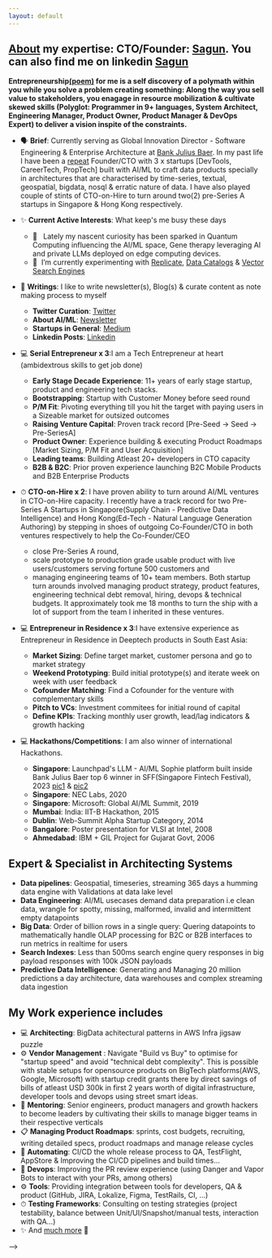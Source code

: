 ```yaml
---
layout: default
---
```


## [About](https://sagungarg.com/about) my expertise: CTO/Founder: [Sagun](https://x.com/sagungarg). You can also find me on linkedin [Sagun](https://www.linkedin.com/in/sagungarg)

**Entrepreneurship[(poem)](https://sagungarg.com/0-poem) for me is a self discovery of a polymath within you while you solve a problem creating something: Along the way you sell value to stakeholders, you enagage in resource mobilization & cultivate skewed skills (Polyglot: Programmer in 9+ languages, System Architect, Engineering Manager, Product Owner, Product Manager & DevOps Expert) to deliver a vision inspite of the constraints.**

- 🗣 **Brief**: Currently serving as Global Innovation Director - Software Engineering & Enterprise Architecture at [Bank Julius Baer](https://www.juliusbaer.com/). In my past life I have been a [repeat](https://sagungarg.com/1-previous-startups) Founder/CTO with 3 x startups [DevTools, CareerTech, PropTech] built with AI/ML to craft data products specially in architectures that are characterised by time-series, textual, geospatial, bigdata, nosql & erratic nature of data. I have also played couple of stints of CTO-on-Hire to turn around two(2) pre-Series A startups in Singapore & Hong Kong respectively. 

- ✨ **Current Active Interests**: What keep's me busy these days
  - 💬 &nbsp; Lately my nascent curiosity has been sparked in Quantum Computing influencing the AI/ML space, Gene therapy leveraging AI and private LLMs deployed on edge computing devices. 
  - 🌱 &nbsp;I’m currently experimenting with [Replicate](https://replicate.ai/), [Data Catalogs](https://www.amundsen.io/) & [Vector Search Engines](https://github.com/semi-technologies/weaviate)

- 📝 **Writings**: I like to write newsletter(s), Blog(s) & curate content as note making process to myself
  - **Twitter Curation**: [Twitter](https://twitter.com/sagungarg)
  - **About AI/ML**: [Newsletter](https://polymathai.substack.com)
  - **Startups in General**: [Medium](https://medium.com/@sagungarg)
  - **Linkedin Posts**: [Linkedin](https://www.linkedin.com/in/sagungarg)
  
- 💻 **Serial Entrepreneur x 3**:I am a Tech Entrepreneur at heart (ambidextrous skills to get job done) 
  - **Early Stage Decade Experience**: 11+ years of early stage startup, product and engineering tech stacks.
  - **Bootstrapping**: Startup with Customer Money before seed round
  - **P/M Fit**: Pivoting everything till you hit the target with paying users in a Sizeable market for outsized outcomes
  - **Raising Venture Capital**: Proven track record [Pre-Seed -> Seed -> Pre-SeriesA]
  - **Product Owner**: Experience building & executing Product Roadmaps [Market Sizing, P/M Fit and User Acquisition]
  - **Leading teams**: Building Atleast 20+ developers in CTO capacity
  - **B2B & B2C**: Prior proven experience launching B2C Mobile Products and B2B Enterprise Products 

- ⏱ **CTO-on-Hire x 2**: I have proven ability to turn around AI/ML ventures in CTO-on-Hire capacity. I recently have a track record for two Pre-Series A Startups in Singapore(Supply Chain - Predictive Data Intelligence) and Hong Kong(Ed-Tech - Natural Language Generation Authoring) by stepping in shoes of outgoing Co-Founder/CTO in both ventures respectively to help the Co-Founder/CEO 
  - close Pre-Series A round, 
  - scale prototype to production grade usable product with live users/customers serving fortune 500 customers and 
  - managing engineering teams of 10+ team members. Both startup turn arounds involved managing product strategy, product features, engineering technical debt removal, hiring, devops & technical budgets. It approximately took me 18 months to turn the ship with a lot of support from the team I inherited in these ventures. 

- 💻 **Entrepreneur in Residence x 3**:I have extensive experience as Entrepreneur in Residence in Deeptech products in South East Asia:
  - **Market Sizing**: Define target market, customer persona and go to market strategy
  - **Weekend Prototyping**: Build initial prototype(s) and iterate week on week with user feedback
  - **Cofounder Matching**: Find a Cofounder for the venture with complementary skills
  - **Pitch to VCs**: Investment commitees for initial round of capital
  - **Define KPIs**: Tracking monthly user growth, lead/lag indicators & growth hacking

- 💻 **Hackathons/Competitions**: I am also winner of international Hackathons.
  - **Singapore**: Launchpad's LLM - AI/ML Sophie platform built inside Bank Julius Baer top 6 winner in SFF(Singapore Fintech Festival), 2023 [pic1](https://sagungarg.com/assets/img/sff-launchpad-booth-sophie-product-1.png) & [pic2](https://sagungarg.com/assets/img/sff-launchpad-booth-sophie-product-2.png) 
  - **Singapore**: NEC Labs, 2020 
  - **Singapore**: Microsoft: Global AI/ML Summit, 2019
  - **Mumbai**: India: IIT-B Hackathon, 2015
  - **Dublin**: Web-Summit Alpha Startup Category, 2014
  - **Bangalore**: Poster presentation for VLSI at Intel, 2008
  - **Ahmedabad**: IBM + GIL Project for Gujarat Govt, 2006

## Expert & Specialist in Architecting Systems
- **Data pipelines**: Geospatial, timeseries, streaming  365 days a humming data engine with Validations at data lake level
- **Data Engineering**: AI/ML usecases demand data preparation i.e clean data, wrangle for spotty, missing, malformed, invalid and intermittent empty datapoints
- **Big Data**: Order of billion rows in a single query: Quering datapoints to mathematically handle OLAP processing for B2C or B2B interfaces to run metrics in realtime for users
- **Search Indexes**: Less than 500ms search engine query responses in big payload responses with 100k JSON payloads
- **Predictive Data Intelligence**: Generating and Managing 20 million predictions a day architecture, data warehouses and complex streaming data ingestion

## My Work experience includes
- 💻 **Architecting**: BigData achitectural patterns in AWS Infra jigsaw puzzle
- ⚙️ **Vendor Management** : Navigate "Build vs Buy" to optimise for "startup speed" and avoid "technical debt complexity". This is possible with stable setups for opensource products on BigTech platforms(AWS, Google, Microsoft) with startup credit grants there by direct savings of bills of atleast USD 300k in first 2 years worth of digital infrastructure, developer tools and devops using street smart ideas. 
- 👥 **Mentoring**: Senior engineers, product managers and growth hackers to become leaders by cultivating their skills to manage bigger teams in their respective verticals
- 📋 **Managing Product Roadmaps**: sprints, cost budgets, recruiting, writing detailed specs, product roadmaps and manage release cycles
- 🤖 **Automating**: CI/CD the whole release process to QA, TestFlight, AppStore & Improving the CI/CD pipelines and build times…
- 👥 **Devops**: Improving the PR review experience (using Danger and Vapor Bots to interact with your PRs, among others)
- ⚙️ **Tools**: Providing integration between tools for developers, QA & product (GitHub, JIRA, Lokalize, Figma, TestRails, CI, …)
- ⏱ **Testing Frameworks**: Consulting on testing strategies (project testability, balance between Unit/UI/Snapshot/manual tests, interaction with QA…)
- ✨ And [much more](https://sagungarg.com/0-much-more) 🙂



<script>

</script> -->

<!-- Text can be **bold**, _italic_, or ~~strikethrough~~.

[Link to another page](./2-another-page.html).

[Link to another page copy](./1-previous-startups.html).

There should be whitespace between paragraphs.

There should be whitespace between paragraphs. We recommend including a README, or a file with information about your project. -->


<!-- ## Header 2

> This is a blockquote following a header.
>
> When something is important enough, you do it even if the odds are not in your favor.

## Competitions

- 2020 ISPASS Student Travel Award  
- [Research Distinction](https://cns.utexas.edu/undergraduate-education/events/cns-distinctions/2020-distinction-winners#bodun-hucomputer-science) by the College of Natural Sciences


### Header 3

```js
// Javascript code with syntax highlighting.
var fun = function lang(l) {
  dateformat.i18n = require('./lang/' + l)
  return true;
}
```

```ruby
# Ruby code with syntax highlighting
GitHubPages::Dependencies.gems.each do |gem, version|
  s.add_dependency(gem, "= #{version}")
end
```

#### Header 4

*   This is an unordered list following a header.
*   This is an unordered list following a header.
*   This is an unordered list following a header.

##### Header 5

1.  This is an ordered list following a header.
2.  This is an ordered list following a header.
3.  This is an ordered list following a header.

###### Header 6

| head1        | head two          | three |
|:-------------|:------------------|:------|
| ok           | good swedish fish | nice  |
| out of stock | good and plenty   | nice  |
| ok           | good `oreos`      | hmm   |
| ok           | good `zoute` drop | yumm  |

### There's a horizontal rule below this.

* * *

### Here is an unordered list:

*   Item foo
*   Item bar
*   Item baz
*   Item zip

### And an ordered list:

1.  Item one
1.  Item two
1.  Item three
1.  Item four

### And a nested list:

- level 1 item
  - level 2 item
  - level 2 item
    - level 3 item
    - level 3 item
- level 1 item
  - level 2 item
  - level 2 item
  - level 2 item
- level 1 item
  - level 2 item
  - level 2 item
- level 1 item

### Small image

![Octocat](https://github.githubassets.com/images/icons/emoji/octocat.png)

### Large image

![Branching](https://guides.github.com/activities/hello-world/branching.png)


### Definition lists can be used with HTML syntax.

<dl>
<dt>Name</dt>
<dd>Godzilla</dd>
<dt>Born</dt>
<dd>1952</dd>
<dt>Birthplace</dt>
<dd>Japan</dd>
<dt>Color</dt>
<dd>Green</dd>
</dl>

```
Long, single-line code blocks should not wrap. They should horizontally scroll if they are too long. This line should be long enough to demonstrate this.
```

```
The final element.
``` -->



